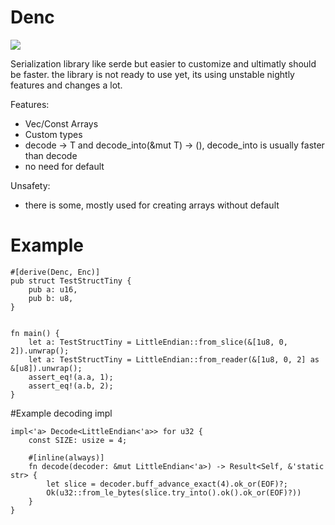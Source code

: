 # Denc
![](https://github.com/vova616/denc/workflows/Rust/badge.svg)

Serialization library like serde but easier to customize and ultimatly should be faster.
the library is not ready to use yet, its using unstable nightly features and changes a lot.

Features:
* Vec/Const Arrays
* Custom types
* decode -> T and decode_into(&mut T) -> (), decode_into is usually faster than decode
* no need for default

Unsafety:
* there is some, mostly used for creating arrays without default

# Example

```
#[derive(Denc, Enc)]
pub struct TestStructTiny {
    pub a: u16,
    pub b: u8,
}


fn main() {
    let a: TestStructTiny = LittleEndian::from_slice(&[1u8, 0, 2]).unwrap();
    let a: TestStructTiny = LittleEndian::from_reader(&[1u8, 0, 2] as &[u8]).unwrap();
    assert_eq!(a.a, 1);
    assert_eq!(a.b, 2);
}
```

#Example decoding impl

```
impl<'a> Decode<LittleEndian<'a>> for u32 {
    const SIZE: usize = 4;

    #[inline(always)]
    fn decode(decoder: &mut LittleEndian<'a>) -> Result<Self, &'static str> {
        let slice = decoder.buff_advance_exact(4).ok_or(EOF)?;
        Ok(u32::from_le_bytes(slice.try_into().ok().ok_or(EOF)?))
    }
}

```
